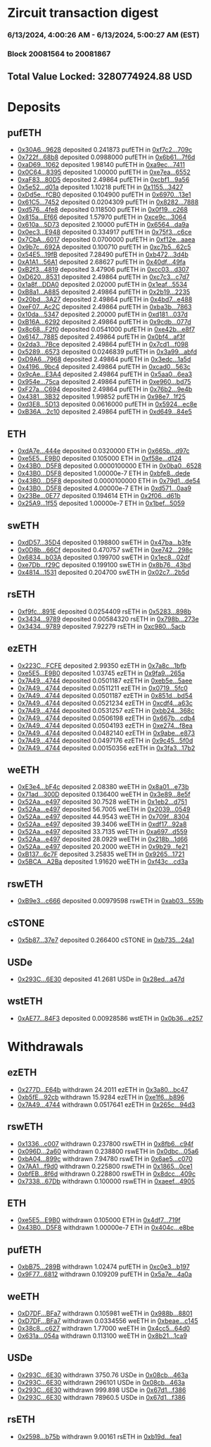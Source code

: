 # Zircuit transaction digest
### 6/13/2024, 4:00:26 AM - 6/13/2024, 5:00:27 AM (EST)
### Block 20081564 to 20081867

## Total Value Locked: 3280774924.88 USD

# Deposits
## pufETH
- [0x30A6...9628](https://etherscan.io/address/0x30A6BcaD74534fa05Fb039D36B80d36d92a99628) deposited 0.241873 pufETH in [0xf7c2...709c](https://etherscan.io/tx/0x30A6BcaD74534fa05Fb039D36B80d36d92a99628)
- [0x722f...68b8](https://etherscan.io/address/0x722fbE002D7e6469eCC7E989Ee3dA0D6271268b8) deposited 0.0988000 pufETH in [0x6b61...7f6d](https://etherscan.io/tx/0x722fbE002D7e6469eCC7E989Ee3dA0D6271268b8)
- [0xaD69...1062](https://etherscan.io/address/0xaD69DBF95B87Af7761361B653A9C8b9A07461062) deposited 1.98140 pufETH in [0xa9ec...7411](https://etherscan.io/tx/0xaD69DBF95B87Af7761361B653A9C8b9A07461062)
- [0x0C64...8395](https://etherscan.io/address/0x0C6476B446116ebc62427239a6d978bE60c28395) deposited 1.00000 pufETH in [0xe7ea...6552](https://etherscan.io/tx/0x0C6476B446116ebc62427239a6d978bE60c28395)
- [0xaF83...80D5](https://etherscan.io/address/0xaF83a4308d66d8a2f83D69b8Edf889d8405580D5) deposited 2.49864 pufETH in [0xcbf1...9a56](https://etherscan.io/tx/0xaF83a4308d66d8a2f83D69b8Edf889d8405580D5)
- [0x5e52...d01a](https://etherscan.io/address/0x5e5261f15bF1a3eF6C3a15E54580e30fAE4ed01a) deposited 1.10218 pufETH in [0x1155...3427](https://etherscan.io/tx/0x5e5261f15bF1a3eF6C3a15E54580e30fAE4ed01a)
- [0xDd5e...fCB0](https://etherscan.io/address/0xDd5e4b13e28367531AA9696C47249c5137C7fCB0) deposited 0.104900 pufETH in [0x6970...13e1](https://etherscan.io/tx/0xDd5e4b13e28367531AA9696C47249c5137C7fCB0)
- [0x61C5...7452](https://etherscan.io/address/0x61C5fb88D3888E22bb1EA58b848795c4929f7452) deposited 0.0204309 pufETH in [0x8282...7888](https://etherscan.io/tx/0x61C5fb88D3888E22bb1EA58b848795c4929f7452)
- [0xd576...4fe8](https://etherscan.io/address/0xd576A9D07bAe8283bE890F47CeE240BB5e0a4fe8) deposited 0.118500 pufETH in [0x0f19...c268](https://etherscan.io/tx/0xd576A9D07bAe8283bE890F47CeE240BB5e0a4fe8)
- [0x815a...Ef66](https://etherscan.io/address/0x815a484abD5505Ce77dc67F13Cf75D079B4bEf66) deposited 1.57970 pufETH in [0xce9c...3064](https://etherscan.io/tx/0x815a484abD5505Ce77dc67F13Cf75D079B4bEf66)
- [0x610a...5D73](https://etherscan.io/address/0x610a490dA17f804Be43534e85d31fD7Fde7F5D73) deposited 2.10000 pufETH in [0x6564...da9a](https://etherscan.io/tx/0x610a490dA17f804Be43534e85d31fD7Fde7F5D73)
- [0x0ec3...E948](https://etherscan.io/address/0x0ec33756750520817c798a4e632E3f38C88aE948) deposited 0.334917 pufETH in [0x75f3...c6ce](https://etherscan.io/tx/0x0ec33756750520817c798a4e632E3f38C88aE948)
- [0x7CbA...6017](https://etherscan.io/address/0x7CbA9963AB4407bD0bE46767d810cc6028336017) deposited 0.0700000 pufETH in [0xf12e...aaea](https://etherscan.io/tx/0x7CbA9963AB4407bD0bE46767d810cc6028336017)
- [0x9b7c...692A](https://etherscan.io/address/0x9b7c4eeCDAe6B271990A1cac276383d8898f692A) deposited 0.100710 pufETH in [0xc7b5...62c5](https://etherscan.io/tx/0x9b7c4eeCDAe6B271990A1cac276383d8898f692A)
- [0x54E5...19fB](https://etherscan.io/address/0x54E5141c33561ff79BB3Eb193F273F20aDe519fB) deposited 7.28490 pufETH in [0xb472...3d4b](https://etherscan.io/tx/0x54E5141c33561ff79BB3Eb193F273F20aDe519fB)
- [0xA1A1...56A1](https://etherscan.io/address/0xA1A1f745dA2cC9A3DB9a1863881de6C1c64556A1) deposited 2.68627 pufETH in [0x40df...49fa](https://etherscan.io/tx/0xA1A1f745dA2cC9A3DB9a1863881de6C1c64556A1)
- [0xB2f3...4819](https://etherscan.io/address/0xB2f362e3296A6d88E9a46FA733D18EC319494819) deposited 3.47906 pufETH in [0xcc03...d307](https://etherscan.io/tx/0xB2f362e3296A6d88E9a46FA733D18EC319494819)
- [0xD620...8531](https://etherscan.io/address/0xD620FcA769632B1b09F4668c542E5aC07df38531) deposited 2.49864 pufETH in [0xc7c3...c7d7](https://etherscan.io/tx/0xD620FcA769632B1b09F4668c542E5aC07df38531)
- [0x1a8f...DDA0](https://etherscan.io/address/0x1a8fC88F0fFBDE449201ef162e41baf5B68CDDA0) deposited 2.02000 pufETH in [0x1eaf...5534](https://etherscan.io/tx/0x1a8fC88F0fFBDE449201ef162e41baf5B68CDDA0)
- [0xB8a1...A885](https://etherscan.io/address/0xB8a1488FBA4BC16f4852d08eE9A0B47cE54FA885) deposited 2.49864 pufETH in [0x2b19...2235](https://etherscan.io/tx/0xB8a1488FBA4BC16f4852d08eE9A0B47cE54FA885)
- [0x20bd...3A27](https://etherscan.io/address/0x20bd8d50Ba50E625FE0160444cC780c6909d3A27) deposited 2.49864 pufETH in [0x4bd7...e488](https://etherscan.io/tx/0x20bd8d50Ba50E625FE0160444cC780c6909d3A27)
- [0xeF07...Ac2C](https://etherscan.io/address/0xeF073BB00333b27F1214aC70050eFFd8438cAc2C) deposited 2.49864 pufETH in [0xba3b...7863](https://etherscan.io/tx/0xeF073BB00333b27F1214aC70050eFFd8438cAc2C)
- [0x10da...5347](https://etherscan.io/address/0x10da836F9ca3944E5d47670d703c234561f35347) deposited 2.20000 pufETH in [0xd181...037d](https://etherscan.io/tx/0x10da836F9ca3944E5d47670d703c234561f35347)
- [0xB16A...6292](https://etherscan.io/address/0xB16A4D99641687F51B9d0711724F28D916cF6292) deposited 2.49864 pufETH in [0x9cdb...077d](https://etherscan.io/tx/0xB16A4D99641687F51B9d0711724F28D916cF6292)
- [0x8c68...F2f0](https://etherscan.io/address/0x8c68f6D77B90A5d7dAe9fa7Cf552bdB1F59EF2f0) deposited 0.0541000 pufETH in [0xe42b...e8f7](https://etherscan.io/tx/0x8c68f6D77B90A5d7dAe9fa7Cf552bdB1F59EF2f0)
- [0x6147...7885](https://etherscan.io/address/0x6147f7970b487FE2c289a6F68A2F52e150737885) deposited 2.49864 pufETH in [0x0bf4...af3f](https://etherscan.io/tx/0x6147f7970b487FE2c289a6F68A2F52e150737885)
- [0x2da3...7Bce](https://etherscan.io/address/0x2da3e04DD099dea4db591d8bc288Ab7c62D97Bce) deposited 2.49864 pufETH in [0x7cd1...f098](https://etherscan.io/tx/0x2da3e04DD099dea4db591d8bc288Ab7c62D97Bce)
- [0x5289...6573](https://etherscan.io/address/0x528915ea959231659409eE1f76F1d91c39356573) deposited 0.0246839 pufETH in [0x3a99...abfd](https://etherscan.io/tx/0x528915ea959231659409eE1f76F1d91c39356573)
- [0xD9A6...7968](https://etherscan.io/address/0xD9A64fFE87C3Db5373f4B51494A0F25637227968) deposited 2.49864 pufETH in [0x3edc...1a5d](https://etherscan.io/tx/0xD9A64fFE87C3Db5373f4B51494A0F25637227968)
- [0x4196...9bc4](https://etherscan.io/address/0x419618F7fcfb10e5d3Cec2868dd711c511bb9bc4) deposited 2.49864 pufETH in [0xcad0...563c](https://etherscan.io/tx/0x419618F7fcfb10e5d3Cec2868dd711c511bb9bc4)
- [0x9cAe...E3A4](https://etherscan.io/address/0x9cAe73783f90f7151AaD137603dF378C9f04E3A4) deposited 2.49864 pufETH in [0x5aa0...6ea3](https://etherscan.io/tx/0x9cAe73783f90f7151AaD137603dF378C9f04E3A4)
- [0x954e...75ca](https://etherscan.io/address/0x954e9567BaFd0A251355060d5EB7cBD238F075ca) deposited 2.49864 pufETH in [0xe960...bd75](https://etherscan.io/tx/0x954e9567BaFd0A251355060d5EB7cBD238F075ca)
- [0xF27a...C694](https://etherscan.io/address/0xF27a21aee76e9e05C1fC6644D9E538F4a55fC694) deposited 2.49864 pufETH in [0x76b2...9e4b](https://etherscan.io/tx/0xF27a21aee76e9e05C1fC6644D9E538F4a55fC694)
- [0x4381...3B32](https://etherscan.io/address/0x4381F0992C12762d62CF01A9EcaB943e67FD3B32) deposited 1.99852 pufETH in [0x98e7...1f25](https://etherscan.io/tx/0x4381F0992C12762d62CF01A9EcaB943e67FD3B32)
- [0xd3E8...5D13](https://etherscan.io/address/0xd3E82e837996ED95c2FfEE3626E9aA6AC8A65D13) deposited 0.0616000 pufETH in [0x5924...ec8e](https://etherscan.io/tx/0xd3E82e837996ED95c2FfEE3626E9aA6AC8A65D13)
- [0xB36A...2c10](https://etherscan.io/address/0xB36A092b4042158c2862995528da16f812a82c10) deposited 2.49864 pufETH in [0xd649...84e5](https://etherscan.io/tx/0xB36A092b4042158c2862995528da16f812a82c10)
## ETH
- [0xdA7e...444e](https://etherscan.io/address/0xdA7e28eCe8331955c91E40368FA91779e229444e) deposited 0.0320000 ETH in [0x665b...d97c](https://etherscan.io/tx/0xdA7e28eCe8331955c91E40368FA91779e229444e)
- [0xe5E5...E9B0](https://etherscan.io/address/0xe5E52fB0ba666DEE5E119D87b1B065428a47E9B0) deposited 0.105000 ETH in [0xf58e...d124](https://etherscan.io/tx/0xe5E52fB0ba666DEE5E119D87b1B065428a47E9B0)
- [0x43B0...D5F8](https://etherscan.io/address/0x43B0d7f2f161749Fb61c8312576b98eBE068D5F8) deposited 0.0000100000 ETH in [0x0ba0...6528](https://etherscan.io/tx/0x43B0d7f2f161749Fb61c8312576b98eBE068D5F8)
- [0x43B0...D5F8](https://etherscan.io/address/0x43B0d7f2f161749Fb61c8312576b98eBE068D5F8) deposited 1.00000e-7 ETH in [0xbfe8...dede](https://etherscan.io/tx/0x43B0d7f2f161749Fb61c8312576b98eBE068D5F8)
- [0x43B0...D5F8](https://etherscan.io/address/0x43B0d7f2f161749Fb61c8312576b98eBE068D5F8) deposited 0.0000100000 ETH in [0x79d1...de54](https://etherscan.io/tx/0x43B0d7f2f161749Fb61c8312576b98eBE068D5F8)
- [0x43B0...D5F8](https://etherscan.io/address/0x43B0d7f2f161749Fb61c8312576b98eBE068D5F8) deposited 4.00000e-7 ETH in [0xd571...0aa9](https://etherscan.io/tx/0x43B0d7f2f161749Fb61c8312576b98eBE068D5F8)
- [0x23Be...0E77](https://etherscan.io/address/0x23Be84CebdDA66250bfC91A2E98873F351410E77) deposited 0.194614 ETH in [0x2f06...d61b](https://etherscan.io/tx/0x23Be84CebdDA66250bfC91A2E98873F351410E77)
- [0x25A9...1f55](https://etherscan.io/address/0x25A9D8925E8b9d6E4D66Ee0EA9e7D704dC551f55) deposited 1.00000e-7 ETH in [0x1bef...5059](https://etherscan.io/tx/0x25A9D8925E8b9d6E4D66Ee0EA9e7D704dC551f55)
## swETH
- [0xdD57...35D4](https://etherscan.io/address/0xdD57484a4773577Ab583e04fBB01998D15d535D4) deposited 0.198800 swETH in [0x47ba...b3fe](https://etherscan.io/tx/0xdD57484a4773577Ab583e04fBB01998D15d535D4)
- [0x0D8b...66Cf](https://etherscan.io/address/0x0D8bB47791AE7e33d18987AbbA8bb3cEB0C466Cf) deposited 0.470757 swETH in [0xe742...298c](https://etherscan.io/tx/0x0D8bB47791AE7e33d18987AbbA8bb3cEB0C466Cf)
- [0x6834...b03A](https://etherscan.io/address/0x68348254aEf95deBD4cBa86bCAb69a85d7Fcb03A) deposited 0.199700 swETH in [0x1ec8...02df](https://etherscan.io/tx/0x68348254aEf95deBD4cBa86bCAb69a85d7Fcb03A)
- [0xe7Db...f29C](https://etherscan.io/address/0xe7Db45AE0f9f8Dd6fe9aDa29b9f4A48efD53f29C) deposited 0.199100 swETH in [0x8b76...43bd](https://etherscan.io/tx/0xe7Db45AE0f9f8Dd6fe9aDa29b9f4A48efD53f29C)
- [0x4814...1531](https://etherscan.io/address/0x48147db622e113A0A73310F5B9C9381519C31531) deposited 0.204700 swETH in [0x02c7...2b5d](https://etherscan.io/tx/0x48147db622e113A0A73310F5B9C9381519C31531)
## rsETH
- [0xf9fc...891E](https://etherscan.io/address/0xf9fc2c5c1Ea09c45D905044374085ed27EA6891E) deposited 0.0254409 rsETH in [0x5283...898b](https://etherscan.io/tx/0xf9fc2c5c1Ea09c45D905044374085ed27EA6891E)
- [0x3434...9789](https://etherscan.io/address/0x34349c5569e7B846c3558961552D2202760A9789) deposited 0.00584320 rsETH in [0x798b...273e](https://etherscan.io/tx/0x34349c5569e7B846c3558961552D2202760A9789)
- [0x3434...9789](https://etherscan.io/address/0x34349c5569e7B846c3558961552D2202760A9789) deposited 7.92279 rsETH in [0xc980...5acb](https://etherscan.io/tx/0x34349c5569e7B846c3558961552D2202760A9789)
## ezETH
- [0x223C...FCFE](https://etherscan.io/address/0x223C51B9Ab2c98D2cF7Ab59ED0e5f70CA83BFCFE) deposited 2.99350 ezETH in [0x7a8c...1bfb](https://etherscan.io/tx/0x223C51B9Ab2c98D2cF7Ab59ED0e5f70CA83BFCFE)
- [0xe5E5...E9B0](https://etherscan.io/address/0xe5E52fB0ba666DEE5E119D87b1B065428a47E9B0) deposited 1.03745 ezETH in [0x9fa9...265a](https://etherscan.io/tx/0xe5E52fB0ba666DEE5E119D87b1B065428a47E9B0)
- [0x7A49...4744](https://etherscan.io/address/0x7A493Be5c2ce014cD049Bf178a1ac0Db1B434744) deposited 0.0501187 ezETH in [0xeb5e...5aee](https://etherscan.io/tx/0x7A493Be5c2ce014cD049Bf178a1ac0Db1B434744)
- [0x7A49...4744](https://etherscan.io/address/0x7A493Be5c2ce014cD049Bf178a1ac0Db1B434744) deposited 0.0511211 ezETH in [0x0719...5fc0](https://etherscan.io/tx/0x7A493Be5c2ce014cD049Bf178a1ac0Db1B434744)
- [0x7A49...4744](https://etherscan.io/address/0x7A493Be5c2ce014cD049Bf178a1ac0Db1B434744) deposited 0.0501187 ezETH in [0x851d...bd54](https://etherscan.io/tx/0x7A493Be5c2ce014cD049Bf178a1ac0Db1B434744)
- [0x7A49...4744](https://etherscan.io/address/0x7A493Be5c2ce014cD049Bf178a1ac0Db1B434744) deposited 0.0521234 ezETH in [0xcdf4...a63c](https://etherscan.io/tx/0x7A493Be5c2ce014cD049Bf178a1ac0Db1B434744)
- [0x7A49...4744](https://etherscan.io/address/0x7A493Be5c2ce014cD049Bf178a1ac0Db1B434744) deposited 0.0531257 ezETH in [0xbb24...368c](https://etherscan.io/tx/0x7A493Be5c2ce014cD049Bf178a1ac0Db1B434744)
- [0x7A49...4744](https://etherscan.io/address/0x7A493Be5c2ce014cD049Bf178a1ac0Db1B434744) deposited 0.0506198 ezETH in [0x667b...cdb4](https://etherscan.io/tx/0x7A493Be5c2ce014cD049Bf178a1ac0Db1B434744)
- [0x7A49...4744](https://etherscan.io/address/0x7A493Be5c2ce014cD049Bf178a1ac0Db1B434744) deposited 0.0504193 ezETH in [0xe274...f8ea](https://etherscan.io/tx/0x7A493Be5c2ce014cD049Bf178a1ac0Db1B434744)
- [0x7A49...4744](https://etherscan.io/address/0x7A493Be5c2ce014cD049Bf178a1ac0Db1B434744) deposited 0.0482140 ezETH in [0x9abe...e873](https://etherscan.io/tx/0x7A493Be5c2ce014cD049Bf178a1ac0Db1B434744)
- [0x7A49...4744](https://etherscan.io/address/0x7A493Be5c2ce014cD049Bf178a1ac0Db1B434744) deposited 0.0497176 ezETH in [0x9c45...5f0d](https://etherscan.io/tx/0x7A493Be5c2ce014cD049Bf178a1ac0Db1B434744)
- [0x7A49...4744](https://etherscan.io/address/0x7A493Be5c2ce014cD049Bf178a1ac0Db1B434744) deposited 0.00150356 ezETH in [0x3fa3...17b2](https://etherscan.io/tx/0x7A493Be5c2ce014cD049Bf178a1ac0Db1B434744)
## weETH
- [0xE3e4...bF4c](https://etherscan.io/address/0xE3e4BDE790762a4ECF48b9Fe93641E393DfDbF4c) deposited 2.08380 weETH in [0x8a01...e73b](https://etherscan.io/tx/0xE3e4BDE790762a4ECF48b9Fe93641E393DfDbF4c)
- [0x71ad...300D](https://etherscan.io/address/0x71ad49DDbfA18b312A2e32a871549Ba4fD18300D) deposited 0.136400 weETH in [0x3e89...8e5f](https://etherscan.io/tx/0x71ad49DDbfA18b312A2e32a871549Ba4fD18300D)
- [0x52Aa...e497](https://etherscan.io/address/0x52Aa899454998Be5b000Ad077a46Bbe360F4e497) deposited 30.7528 weETH in [0x1eb2...d751](https://etherscan.io/tx/0x52Aa899454998Be5b000Ad077a46Bbe360F4e497)
- [0x52Aa...e497](https://etherscan.io/address/0x52Aa899454998Be5b000Ad077a46Bbe360F4e497) deposited 56.7005 weETH in [0x2039...0549](https://etherscan.io/tx/0x52Aa899454998Be5b000Ad077a46Bbe360F4e497)
- [0x52Aa...e497](https://etherscan.io/address/0x52Aa899454998Be5b000Ad077a46Bbe360F4e497) deposited 44.9543 weETH in [0x709f...8304](https://etherscan.io/tx/0x52Aa899454998Be5b000Ad077a46Bbe360F4e497)
- [0x52Aa...e497](https://etherscan.io/address/0x52Aa899454998Be5b000Ad077a46Bbe360F4e497) deposited 39.3406 weETH in [0xdf17...92a8](https://etherscan.io/tx/0x52Aa899454998Be5b000Ad077a46Bbe360F4e497)
- [0x52Aa...e497](https://etherscan.io/address/0x52Aa899454998Be5b000Ad077a46Bbe360F4e497) deposited 33.7135 weETH in [0xa697...d559](https://etherscan.io/tx/0x52Aa899454998Be5b000Ad077a46Bbe360F4e497)
- [0x52Aa...e497](https://etherscan.io/address/0x52Aa899454998Be5b000Ad077a46Bbe360F4e497) deposited 28.0929 weETH in [0x218b...1d66](https://etherscan.io/tx/0x52Aa899454998Be5b000Ad077a46Bbe360F4e497)
- [0x52Aa...e497](https://etherscan.io/address/0x52Aa899454998Be5b000Ad077a46Bbe360F4e497) deposited 20.2000 weETH in [0x9b29...fe21](https://etherscan.io/tx/0x52Aa899454998Be5b000Ad077a46Bbe360F4e497)
- [0xB137...6c7F](https://etherscan.io/address/0xB1373590F7BCFCC3742f4c893010162ADC766c7F) deposited 3.25835 weETH in [0x9265...1721](https://etherscan.io/tx/0xB1373590F7BCFCC3742f4c893010162ADC766c7F)
- [0x5BCA...A2Ba](https://etherscan.io/address/0x5BCAdeA7063F409dC830E8A95f4728c2dBf4A2Ba) deposited 1.91620 weETH in [0xf43c...cd3a](https://etherscan.io/tx/0x5BCAdeA7063F409dC830E8A95f4728c2dBf4A2Ba)
## rswETH
- [0xB9e3...c666](https://etherscan.io/address/0xB9e324AFBbe9D1f37e1d9C347b7B9c0a0A3Fc666) deposited 0.00979598 rswETH in [0xab03...559b](https://etherscan.io/tx/0xB9e324AFBbe9D1f37e1d9C347b7B9c0a0A3Fc666)
## cSTONE
- [0x5b87...37e7](https://etherscan.io/address/0x5b879eA4871a7f48250F428e37E2DE4F868B37e7) deposited 0.266400 cSTONE in [0xb735...24a1](https://etherscan.io/tx/0x5b879eA4871a7f48250F428e37E2DE4F868B37e7)
## USDe
- [0x293C...6E30](https://etherscan.io/address/0x293C6937D8D82e05B01335F7B33FBA0c8e256E30) deposited 41.2681 USDe in [0x28ed...a47d](https://etherscan.io/tx/0x293C6937D8D82e05B01335F7B33FBA0c8e256E30)
## wstETH
- [0xAE77...84F3](https://etherscan.io/address/0xAE779b5d4C97f039720a4B8C76c764e1010184F3) deposited 0.00928586 wstETH in [0x0b36...e257](https://etherscan.io/tx/0xAE779b5d4C97f039720a4B8C76c764e1010184F3)
# Withdrawals
## ezETH
- [0x277D...E64b](https://etherscan.io/address/0x277D250383807fdB4840e7901a262F5C4c4BE64b) withdrawn 24.2011 ezETH in [0x3a80...bc47](https://etherscan.io/tx/0x277D250383807fdB4840e7901a262F5C4c4BE64b)
- [0xb5fE...92cb](https://etherscan.io/address/0xb5fEEF9d60afD5D0DD816e27c4774e12639192cb) withdrawn 15.9284 ezETH in [0xe1f6...b896](https://etherscan.io/tx/0xb5fEEF9d60afD5D0DD816e27c4774e12639192cb)
- [0x7A49...4744](https://etherscan.io/address/0x7A493Be5c2ce014cD049Bf178a1ac0Db1B434744) withdrawn 0.0517641 ezETH in [0x265c...94d3](https://etherscan.io/tx/0x7A493Be5c2ce014cD049Bf178a1ac0Db1B434744)
## rswETH
- [0x1336...c007](https://etherscan.io/address/0x13368Fb7255b1de5e1a54a74CC74376C6Fcfc007) withdrawn 0.237800 rswETH in [0x8fb6...c94f](https://etherscan.io/tx/0x13368Fb7255b1de5e1a54a74CC74376C6Fcfc007)
- [0x096D...2a60](https://etherscan.io/address/0x096D7aFFC608028dDEa4Fb9073aEB70Ee54F2a60) withdrawn 0.238800 rswETH in [0x0dbc...05a6](https://etherscan.io/tx/0x096D7aFFC608028dDEa4Fb9073aEB70Ee54F2a60)
- [0xbA04...899c](https://etherscan.io/address/0xbA04e3f4b77482bC9EEF6f47697323fA1C42899c) withdrawn 7.94780 rswETH in [0x6ae5...c070](https://etherscan.io/tx/0xbA04e3f4b77482bC9EEF6f47697323fA1C42899c)
- [0x7AA1...f9d0](https://etherscan.io/address/0x7AA1587D23A4f3c54904B6aAb8721A8A369ef9d0) withdrawn 0.225800 rswETH in [0x1865...0ce1](https://etherscan.io/tx/0x7AA1587D23A4f3c54904B6aAb8721A8A369ef9d0)
- [0xbfEB...8f6d](https://etherscan.io/address/0xbfEB581E569350f3C6f85Be179bF401DABF68f6d) withdrawn 0.228800 rswETH in [0x8dcc...409c](https://etherscan.io/tx/0xbfEB581E569350f3C6f85Be179bF401DABF68f6d)
- [0x7338...67Db](https://etherscan.io/address/0x7338AA6E0E3f70Ee536C0e143ea43b59190567Db) withdrawn 0.100000 rswETH in [0xaeef...4905](https://etherscan.io/tx/0x7338AA6E0E3f70Ee536C0e143ea43b59190567Db)
## ETH
- [0xe5E5...E9B0](https://etherscan.io/address/0xe5E52fB0ba666DEE5E119D87b1B065428a47E9B0) withdrawn 0.105000 ETH in [0x4df7...719f](https://etherscan.io/tx/0xe5E52fB0ba666DEE5E119D87b1B065428a47E9B0)
- [0x43B0...D5F8](https://etherscan.io/address/0x43B0d7f2f161749Fb61c8312576b98eBE068D5F8) withdrawn 1.00000e-7 ETH in [0x404c...e8be](https://etherscan.io/tx/0x43B0d7f2f161749Fb61c8312576b98eBE068D5F8)
## pufETH
- [0xbB75...289B](https://etherscan.io/address/0xbB75F7Af3e7c931aa596D119F2e0a66d8d0E289B) withdrawn 1.02474 pufETH in [0xc0e3...b197](https://etherscan.io/tx/0xbB75F7Af3e7c931aa596D119F2e0a66d8d0E289B)
- [0x9F77...6812](https://etherscan.io/address/0x9F77Ff85853FA4f3B2765a6281398B2366fB6812) withdrawn 0.109209 pufETH in [0x5a7e...4a0a](https://etherscan.io/tx/0x9F77Ff85853FA4f3B2765a6281398B2366fB6812)
## weETH
- [0xD7DF...BFa7](https://etherscan.io/address/0xD7DF7E085214743530afF339aFC420c7c720BFa7) withdrawn 0.105981 weETH in [0x988b...8801](https://etherscan.io/tx/0xD7DF7E085214743530afF339aFC420c7c720BFa7)
- [0xD7DF...BFa7](https://etherscan.io/address/0xD7DF7E085214743530afF339aFC420c7c720BFa7) withdrawn 0.0334556 weETH in [0xbeae...c145](https://etherscan.io/tx/0xD7DF7E085214743530afF339aFC420c7c720BFa7)
- [0x38c8...c627](https://etherscan.io/address/0x38c8DfABD6Dd12a5a7EF38eB0f231254F1D0c627) withdrawn 1.77000 weETH in [0x4cc5...64d0](https://etherscan.io/tx/0x38c8DfABD6Dd12a5a7EF38eB0f231254F1D0c627)
- [0x631a...054a](https://etherscan.io/address/0x631a00226DB7794bA699ae6b0896503208e5054a) withdrawn 0.113100 weETH in [0x8b21...1ca9](https://etherscan.io/tx/0x631a00226DB7794bA699ae6b0896503208e5054a)
## USDe
- [0x293C...6E30](https://etherscan.io/address/0x293C6937D8D82e05B01335F7B33FBA0c8e256E30) withdrawn 3750.76 USDe in [0x08cb...463a](https://etherscan.io/tx/0x293C6937D8D82e05B01335F7B33FBA0c8e256E30)
- [0x293C...6E30](https://etherscan.io/address/0x293C6937D8D82e05B01335F7B33FBA0c8e256E30) withdrawn 296101 USDe in [0x08cb...463a](https://etherscan.io/tx/0x293C6937D8D82e05B01335F7B33FBA0c8e256E30)
- [0x293C...6E30](https://etherscan.io/address/0x293C6937D8D82e05B01335F7B33FBA0c8e256E30) withdrawn 999.898 USDe in [0x67d1...f386](https://etherscan.io/tx/0x293C6937D8D82e05B01335F7B33FBA0c8e256E30)
- [0x293C...6E30](https://etherscan.io/address/0x293C6937D8D82e05B01335F7B33FBA0c8e256E30) withdrawn 78960.5 USDe in [0x67d1...f386](https://etherscan.io/tx/0x293C6937D8D82e05B01335F7B33FBA0c8e256E30)
## rsETH
- [0x2598...b75b](https://etherscan.io/address/0x2598b55772F0685156Ff74c44980B8c28344b75b) withdrawn 9.00161 rsETH in [0xb19d...fea1](https://etherscan.io/tx/0x2598b55772F0685156Ff74c44980B8c28344b75b)
